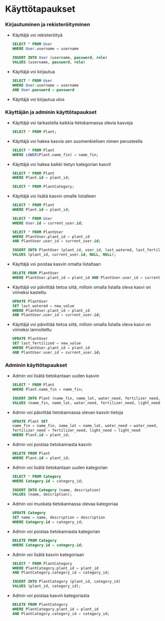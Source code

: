 # Käyttötapaukset

### Kirjautuminen ja rekisteröityminen

* Käyttäjä voi rekisteröityä

  ```sql
  SELECT * FROM User
  WHERE User.username = username
  ```

  ```sql
  INSERT INTO User (username, password, role) 
  VALUES (username, password, role)
  ```
  
 * Käyttäjä voi kirjautua
 
   ```sql
   SELECT * FROM User
   WHERE User.username = username
   AND User.password = password
   ```
 * Käyttäjä voi kirjautua ulos

### Käyttäjän ja adminin käyttötapaukset

* Käyttäjä voi tarkastella kaikkia tietokannassa olevia kasveja

  ```sql
  SELECT * FROM Plant;
  ```
  
* Käyttäjä voi hakea kasvia sen suomenkielisen nimen perusteella

  ```sql
  SELECT * FROM Plant
  WHERE LOWER(Plant.name_fin) = name_fin;
  ```
  
* Käyttäjä voi hakea kaikki tietyn kategorian kasvit

  ```sql
  SELECT * FROM Plant
  WHERE Plant.id = plant_id;
  ```
  ```sql
  SELECT * FROM PlantCategory;
  ```
  
* Käyttäjä voi lisätä kasvin omalle listalleen

  ```sql
  SELECT * FROM Plant
  WHERE Plant.id = plant_id;
  ```
  ```sql
  SELECT * FROM User
  WHERE User.id = current_user.id;
  ```
  ```sql
  SELECT * FROM PlantUser
  WHERE PlantUser.plant_id = plant_id
  AND PlantUser.user_id = current_user.id;
  ```
  ```sql
  INSERT INTO PlantUser (plant_id, user_id, last_watered, last_fertilized)
  VALUES (plant_id, current_user.id, NULL, NULL);
  ```
  
* Käyttäjä voi poistaa kasvin omalta listaltaan

  ```sql
  DELETE FROM PlantUser
  WHERE PlantUser.plant_id = plant_id AND PlantUser.user_id = current_user.id;
  ```
  
* Käyttäjä voi päivittää tietoa siitä, milloin omalla listalla oleva kasvi on viimeksi kasteltu

  ```sql
  UPDATE PlantUser
  SET last_watered = new_value
  WHERE PlantUser.plant_id = plant_id
  AND PlantUser.user_id = current_user.id;
  ```
  
* Käyttäjä voi päivittää tietoa siitä, milloin omalla listalla oleva kasvi on viimeksi lannoitettu

  ```sql
  UPDATE PlantUser
  SET last_fertilized = new_value
  WHERE PlantUser.plant_id = plant_id
  AND PlantUser.user_id = current_user.id;
  ```

### Adminin käyttötapaukset

* Admin voi lisätä tietokantaan uuden kasvin

  ```sql
  SELECT * FROM Plant
  WHERE Plant.name_fin = name_fin;
  ```
  ```sql
  INSERT INTO Plant (name_fin, name_lat, water_need, fertilizer_need, light_need)
  VALUES (name_fin, name_lat, water_need, fertilizer_need, light_need);
  ```

* Admin voi päivittää tietokannassa olevan kasvin tietoja

  ```sql
  UPDATE Plant SET
  name_fin = name_fin, name_lat = name_lat, water_need = water_need, 
  fertilizer_need = fertilizer_need, light_need = light_need
  WHERE Plant.id = plant_id;
  ```

* Admin voi poistaa tietokannasta kasvin

  ```sql
  DELETE FROM Plant
  WHERE Plant.id = plant_id;
  ```

* Admin voi lisätä tietokantaan uuden kategorian

  ```sql
  SELECT * FROM Category
  WHERE Category.id = category_id;
  ```
  ```sql
  INSERT INTO Category (name, description)
  VALUES (name, description);
  ```

* Admin voi muokata tietokannassa olevaa kategoriaa

  ```sql
  UPDATE Category 
  SET name = name, description = description
  WHERE Category.id = category_id;
  ```

* Admin voi poistaa tietokannasta kategorian

  ```sql
  DELETE FROM Category
  WHERE Category.id = category.id;
  ```

* Admin voi lisätä kasvin kategoriaan

  ```sql
  SELECT * FROM PlantCategory
  WHERE PlantCategory.plant_id = plant_id
  AND PlantCategory.category_id = category_id;
  ```
  ```sql
  INSERT INTO PlantCategory (plant_id, category_id)
  VALUES (plant_id, category_id);
  ```

* Admin voi poistaa kasvin kategoriasta

  ```sql
  DELETE FROM PlantCategory
  WHERE PlantCategory.plant_id = plant_id
  AND PlantCategory.category_id = category_id;
  ```
